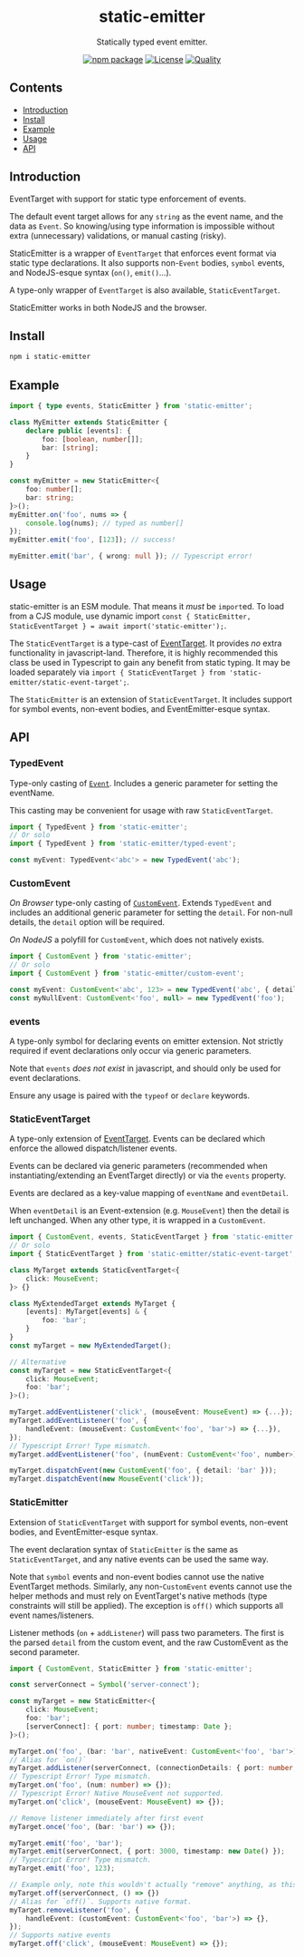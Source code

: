 <div style="text-align:center">

<h1>static-emitter</h1>
<p>Statically typed event emitter.</p>

[![npm package](https://badge.fury.io/js/static-emitter.svg)](https://www.npmjs.com/package/static-emitter)
[![License](https://img.shields.io/npm/l/static-emitter.svg)](https://github.com/JacobLey/leyman/blob/main/tools/static-emitter/LICENSE)
[![Quality](https://img.shields.io/npms-io/quality-score/static-emitter.svg)](https://github.com/JacobLey/leyman/blob/main/tools/static-emitter)

</div>

## Contents
- [Introduction](#introduction)
- [Install](#install)
- [Example](#example)
- [Usage](#usage)
- [API](#api)

<a name="Introduction"></a>
## Introduction

EventTarget with support for static type enforcement of events.

The default event target allows for any `string` as the event name, and the data as `Event`. So knowing/using type information is impossible without extra (unnecessary) validations, or manual casting (risky).

StaticEmitter is a wrapper of `EventTarget` that enforces event format via static type declarations. It also supports non-`Event` bodies, `symbol` events, and NodeJS-esque syntax (`on()`, `emit()`...).

A type-only wrapper of `EventTarget` is also available, `StaticEventTarget`.

StaticEmitter works in both NodeJS and the browser.

<a name="Install"></a>
## Install

```sh
npm i static-emitter
```

<a name="Example"></a>
## Example

```ts
import { type events, StaticEmitter } from 'static-emitter';

class MyEmitter extends StaticEmitter {
    declare public [events]: {
        foo: [boolean, number[]];
        bar: [string];
    }
}

const myEmitter = new StaticEmitter<{
    foo: number[];
    bar: string;
}>();
myEmitter.on('foo', nums => {
    console.log(nums); // typed as number[]
});
myEmitter.emit('foo', [123]); // success!

myEmitter.emit('bar', { wrong: null }); // Typescript error!
```

<a name="Usage"></a>
## Usage

static-emitter is an ESM module. That means it _must_ be `import`ed. To load from a CJS module, use dynamic import `const { StaticEmitter, StaticEventTarget } = await import('static-emitter');`.

The `StaticEventTarget` is a type-cast of [EventTarget](https://developer.mozilla.org/en-US/docs/Web/API/EventTarget). It provides _no_ extra functionality in javascript-land. Therefore, it is highly recommended this class be used in Typescript to gain any benefit from static typing. It may be loaded separately via `import { StaticEventTarget } from 'static-emitter/static-event-target';`.

The `StaticEmitter` is an extension of `StaticEventTarget`. It includes support for symbol events, non-event bodies, and EventEmitter-esque syntax.

<a name="Api"></a>
## API

### TypedEvent

Type-only casting of [`Event`](https://developer.mozilla.org/en-US/docs/Web/API/Event). Includes a generic parameter for setting the eventName.

This casting may be convenient for usage with raw `StaticEventTarget`.

```ts
import { TypedEvent } from 'static-emitter';
// Or solo
import { TypedEvent } from 'static-emitter/typed-event';

const myEvent: TypedEvent<'abc'> = new TypedEvent('abc');
```

### CustomEvent

_On Browser_ type-only casting of [`CustomEvent`](https://developer.mozilla.org/en-US/docs/Web/API/CustomEvent). Extends `TypedEvent` and includes an additional generic parameter for setting the `detail`. For non-null details, the `detail` option will be required.

_On NodeJS_ a polyfill for `CustomEvent`, which does not natively exists.

```ts
import { CustomEvent } from 'static-emitter';
// Or solo
import { CustomEvent } from 'static-emitter/custom-event';

const myEvent: CustomEvent<'abc', 123> = new TypedEvent('abc', { detail: 123 });
const myNullEvent: CustomEvent<'foo', null> = new TypedEvent('foo');
```

### events

A type-only symbol for declaring events on emitter extension. Not strictly required if event declarations only occur via generic parameters.

Note that `events` _does not exist_ in javascript, and should only be used for event declarations.

Ensure any usage is paired with the `typeof` or `declare` keywords.

### StaticEventTarget

A type-only extension of [EventTarget](https://developer.mozilla.org/en-US/docs/Web/API/EventTarget). Events can be declared which enforce the allowed dispatch/listener events.

Events can be declared via generic parameters (recommended when instantiating/extending an EventTarget directly) or via the `events` property.

Events are declared as a key-value mapping of `eventName` and `eventDetail`.

When `eventDetail` is an Event-extension (e.g. `MouseEvent`) then the detail is left unchanged. When any other type, it is wrapped in a `CustomEvent`.

```ts
import { CustomEvent, events, StaticEventTarget } from 'static-emitter';
// Or solo
import { StaticEventTarget } from 'static-emitter/static-event-target';

class MyTarget extends StaticEventTarget<{
    click: MouseEvent;
}> {}

class MyExtendedTarget extends MyTarget {
    [events]: MyTarget[events] & {
        foo: 'bar';
    }
}
const myTarget = new MyExtendedTarget();

// Alternative
const myTarget = new StaticEventTarget<{
    click: MouseEvent;
    foo: 'bar';
}>();

myTarget.addEventListener('click', (mouseEvent: MouseEvent) => {...});
myTarget.addEventListener('foo', {
    handleEvent: (mouseEvent: CustomEvent<'foo', 'bar'>) => {...}),
});
// Typescript Error! Type mismatch.
myTarget.addEventListener('foo', (numEvent: CustomEvent<'foo', number>) => {...});

myTarget.dispatchEvent(new CustomEvent('foo', { detail: 'bar' }));
myTarget.dispatchEvent(new MouseEvent('click'));
```

### StaticEmitter

Extension of `StaticEventTarget` with support for symbol events, non-event bodies, and EventEmitter-esque syntax.

The event declaration syntax of `StaticEmitter` is the same as `StaticEventTarget`, and any native events can be used the same way.

Note that `symbol` events and non-event bodies cannot use the native EventTarget methods.
Similarly, any non-`CustomEvent` events cannot use the helper methods and must rely on EventTarget's native methods (type constraints will still be applied). The exception is `off()` which supports all event names/listeners.

Listener methods (`on` + `addListener`) will pass two parameters. The first is the parsed `detail` from the custom event, and the raw CustomEvent as the second parameter.

```ts
import { CustomEvent, StaticEmitter } from 'static-emitter';

const serverConnect = Symbol('server-connect');

const myTarget = new StaticEmitter<{
    click: MouseEvent;
    foo: 'bar';
    [serverConnect]: { port: number; timestamp: Date };
}>();

myTarget.on('foo', (bar: 'bar', nativeEvent: CustomEvent<'foo', 'bar'>) => {});
// Alias for `on()`
myTarget.addListener(serverConnect, (connectionDetails: { port: number; timestamp: Date }) => {});
// Typescript Error! Type mismatch.
myTarget.on('foo', (num: number) => {});
// Typescript Error! Native MouseEvent not supported.
myTarget.on('click', (mouseEvent: MouseEvent) => {});

// Remove listener immediately after first event
myTarget.once('foo', (bar: 'bar') => {});

myTarget.emit('foo', 'bar');
myTarget.emit(serverConnect, { port: 3000, timestamp: new Date() });
// Typescript Error! Type mismatch.
myTarget.emit('foo', 123);

// Example only, note this wouldn't actually "remove" anything, as this function was never added.
myTarget.off(serverConnect, () => {})
// Alias for `off()`. Supports native format.
myTarget.removeListener('foo', {
    handleEvent: (customEvent: CustomEvent<'foo', 'bar'>) => {},
});
// Supports native events
myTarget.off('click', (mouseEvent: MouseEvent) => {});
```

